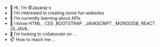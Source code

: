 - 👋 Hi, I’m @Jayaraj-s
- 👀 I’m interested in creating some fun websites
- 🌱 I’m currently learning  about APIs
- 🤔 I know HTML , CSS ,BOOTSTRAP , JAVASCRIPT , MONGODB, REACT JS,JAVA..
- 💞️ I’m looking to collaborate on ...
- 📫 How to reach me ...

<!---
Jayaraj-s/Jayaraj-s is a ✨ special ✨ repository because its `README.md` (this file) appears on your GitHub profile.
You can click the Preview link to take a look at your changes.
--->
